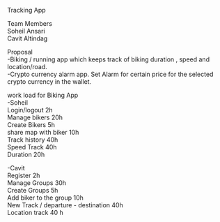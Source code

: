 Tracking App  

Team Members  
    Soheil Ansari  
    Cavit Altindag  
  
Proposal  
  -Biking / running app which keeps track of biking duration , speed and location/road.  
  -Crypto currency alarm app. Set Alarm for certain price for the selected crypto currency in the wallet.    
  

work load for Biking App  
  -Soheil  
    Login/logout 2h  
    Manage bikers 20h  
    Create Bikers 5h  
    share map with biker 10h  
    Track history 40h  
    Speed Track 40h  
    Duration 20h  
      
  -Cavit  
    Register 2h  
    Manage Groups 30h  
    Create Groups 5h  
    Add biker to the group 10h  
    New Track / departure - destination 40h  
    Location track 40 h  
    
    
    
